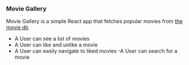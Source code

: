 ### Movie Gallery
Movie Gallery is a simple React app that fetches popular movies from  [the movie db](https://www.themoviedb.org/) 
 - A User can see a list of movies
 - A User can like and unlike a movie
 - A User can easily navigate to liked movies
  -A User can search for a movie

